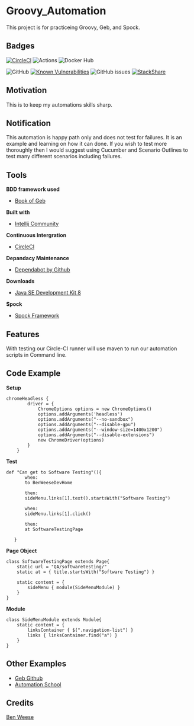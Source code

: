 # Groovy_Automation
This project is for practiceing Groovy, Geb, and Spock. 

## Badges
[![CircleCI](https://circleci.com/gh/benweese/Groovy_Automation/tree/master.svg?style=shield)](https://circleci.com/gh/benweese/Groovy_Automation/tree/master) ![Actions](https://github.com/benweese/Groovy_Automation/workflows/Java%20CI/badge.svg) ![Docker Hub](https://img.shields.io/docker/cloud/build/benweese/groovy_automation)

![GitHub](https://img.shields.io/github/license/benweese/Groovy_Automation.svg) [![Known Vulnerabilities](https://snyk.io/test/github/benweese/Groovy_Automation/badge.svg)](https://snyk.io/test/github/benweese/Groovy_Automation) ![GitHub issues](https://img.shields.io/github/issues-raw/benweese/Groovy_Automation.svg) [![StackShare](http://img.shields.io/badge/tech-stack-0690fa.svg?style=flat)](https://stackshare.io/benweese/groovy-automation)

## Motivation
This is to keep my automations skills sharp.

## Notification
This automation is happy path only and does not test for failures. It is an example and learning on how it can done. If you wish to test more thoroughly then I would suggest using Cucumber and Scenario Outlines to test many different scenarios including failures.

## Tools

<b>BDD framework used</b>
- [Book of Geb](https://gebish.org/manual/current/)

<b>Built with</b>
- [Intellij Community](https://www.jetbrains.com/idea/)

<b>Continuous Intergration</b>
- [CircleCI](https://circleci.com/)

<b>Depandacy Maintenance </b>
- [Dependabot by Github](https://dependabot.com/)

<b>Downloads</b>
- [Java SE Development Kit 8](http://www.oracle.com/technetwork/java/javase/downloads/jdk8-downloads-2133151.html)

<b>Spock</b>
- [Spock Framework](http://spockframework.org/)

## Features
With testing our Circle-CI runner will use maven to run our automation scripts in Command line.

## Code Example
<b>Setup</b>
```
chromeHeadless {
        driver = {
            ChromeOptions options = new ChromeOptions()
            options.addArguments('headless')
            options.addArguments("--no-sandbox")
            options.addArguments("--disable-gpu")
            options.addArguments("--window-size=1400x1200")
            options.addArguments("--disable-extensions")
            new ChromeDriver(options)
        }
    }
```
<b>Test</b>
```
def "Can get to Software Testing"(){
       when:
       to BenWeeseDevHome

       then:
       sideMenu.links[1].text().startsWith("Software Testing")

       when:
       sideMenu.links[1].click()

       then:
       at SoftwareTestingPage

   }
```

<b>Page Object</b>
```
class SoftwareTestingPage extends Page{
    static url = "QA/softwaretesting/"
    static at = { title.startsWith("Software Testing") }

    static content = {
        sideMenu { module(SideMenuModule) }
    }
}
```

<b>Module</b>
```
class SideMenuModule extends Module{
    static content = {
        linksContainer { $(".navigation-list") }
        links { linksContainer.find("a") }
    }
}
```

## Other Examples
- [Geb Github](https://github.com/geb/geb-example-gradle)
- [Automation School](https://github.com/AutomationSchool/geb-and-spock-automation-examples)

## Credits
[Ben Weese](https://benweese.dev)

